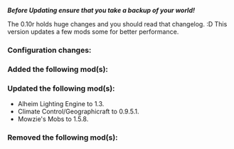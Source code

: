 ***Before Updating ensure that you take a backup of your world!***

The 0.10r holds huge changes and you should read that changelog. :D
This version updates a few mods some for better performance.

### **__Configuration changes:__**


### **__Added the following mod(s):__**


### **__Updated the following mod(s):__**
- Alheim Lighting Engine to 1.3.
- Climate Control/Geographicraft to 0.9.5.1.
- Mowzie's Mobs to 1.5.8.

### **__Removed the following mod(s):__**

